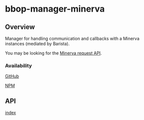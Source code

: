 # bbop-manager-minerva

## Overview

Manager for handling communication and callbacks with a Minerva
instances (mediated by Barista).

You may be looking for the [Minerva request API](https://github.com/berkeleybop/bbop-manager-minerva/wiki/MinervaRequestAPI).

### Availability

[GitHub](https://github.com/berkeleybop/bbop-manager-minerva)

[NPM](https://www.npmjs.com/package/bbop-manager-minerva)

## API

[index](https://berkeleybop.github.io/bbop-manager-minerva/doc/index.html)
